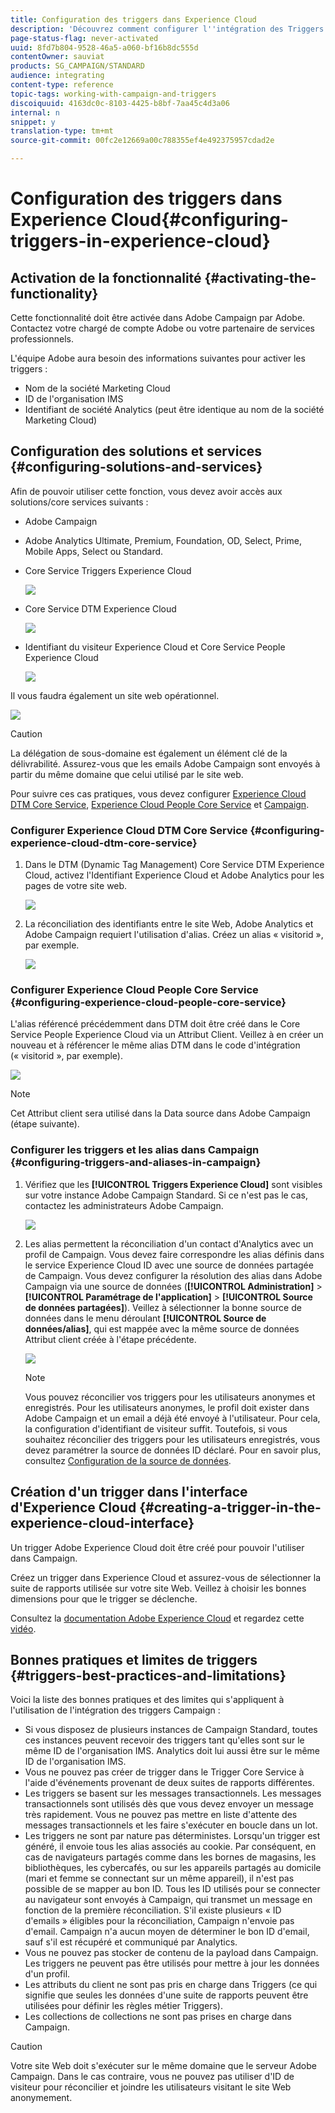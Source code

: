 ```yaml
---
title: Configuration des triggers dans Experience Cloud
description: 'Découvrez comment configurer l''intégration des Triggers Adobe Experience Cloud pour commencer à envoyer des diffusions personnalisées à vos clients selon leurs comportements précédents. '
page-status-flag: never-activated
uuid: 8fd7b804-9528-46a5-a060-bf16b8dc555d
contentOwner: sauviat
products: SG_CAMPAIGN/STANDARD
audience: integrating
content-type: reference
topic-tags: working-with-campaign-and-triggers
discoiquuid: 4163dc0c-8103-4425-b8bf-7aa45c4d3a06
internal: n
snippet: y
translation-type: tm+mt
source-git-commit: 00fc2e12669a00c788355ef4e492375957cdad2e

---
```



# Configuration des triggers dans Experience Cloud{#configuring-triggers-in-experience-cloud}

## Activation de la fonctionnalité {#activating-the-functionality}

Cette fonctionnalité doit être activée dans Adobe Campaign par Adobe. Contactez votre chargé de compte Adobe ou votre partenaire de services professionnels.

L'équipe Adobe aura besoin des informations suivantes pour activer les triggers :

* Nom de la société Marketing Cloud
* ID de l'organisation IMS
* Identifiant de société Analytics (peut être identique au nom de la société Marketing Cloud)

## Configuration des solutions et services   {#configuring-solutions-and-services}

Afin de pouvoir utiliser cette fonction, vous devez avoir accès aux solutions/core services suivants :

* Adobe Campaign
* Adobe Analytics Ultimate, Premium, Foundation, OD, Select, Prime, Mobile Apps, Select ou Standard.
* Core Service Triggers Experience Cloud

   ![](assets/trigger_uc_prereq_1.png)

* Core Service DTM Experience Cloud

   ![](assets/trigger_uc_prereq_2.png)

* Identifiant du visiteur Experience Cloud et Core Service People Experience Cloud

   ![](assets/trigger_uc_prereq_3.png)

Il vous faudra également un site web opérationnel.

![](assets/trigger_uc_prereq_4.png)

>[!CAUTION]
>
>La délégation de sous-domaine est également un élément clé de la délivrabilité. Assurez-vous que les emails Adobe Campaign sont envoyés à partir du même domaine que celui utilisé par le site web.

Pour suivre ces cas pratiques, vous devez configurer [Experience Cloud DTM Core Service](#configuring-experience-cloud-dtm-core-service), [Experience Cloud People Core Service](#configuring-experience-cloud-people-core-service) et [Campaign](#configuring-triggers-and-aliases-in-campaign).

### Configurer Experience Cloud DTM Core Service   {#configuring-experience-cloud-dtm-core-service}

1. Dans le DTM (Dynamic Tag Management) Core Service DTM Experience Cloud, activez l'Identifiant Experience Cloud et Adobe Analytics pour les pages de votre site web.

   ![](assets/trigger_uc_conf_1.png)

1. La réconciliation des identifiants entre le site Web, Adobe Analytics et Adobe Campaign requiert l'utilisation d'alias. Créez un alias « visitorid », par exemple.

   ![](assets/trigger_uc_conf_2.png)

### Configurer Experience Cloud People Core Service   {#configuring-experience-cloud-people-core-service}

L'alias référencé précédemment dans DTM doit être créé dans le Core Service People Experience Cloud via un Attribut Client. Veillez à en créer un nouveau et à référencer le même alias DTM dans le code d'intégration (« visitorid », par exemple).

![](assets/trigger_uc_conf_3.png)

>[!NOTE]
>
>Cet Attribut client sera utilisé dans la Data source dans Adobe Campaign (étape suivante).

### Configurer les triggers et les alias dans Campaign   {#configuring-triggers-and-aliases-in-campaign}

1. Vérifiez que les **[!UICONTROL Triggers Experience Cloud]** sont visibles sur votre instance Adobe Campaign Standard. Si ce n'est pas le cas, contactez les administrateurs Adobe Campaign.

   ![](assets/remarketing_1.png)

1. Les alias permettent la réconciliation d'un contact d'Analytics avec un profil de Campaign. Vous devez faire correspondre les alias définis dans le service Experience Cloud ID avec une source de données partagée de Campaign. Vous devez configurer la résolution des alias dans Adobe Campaign via une source de données (**[!UICONTROL Administration]** &gt; **[!UICONTROL Paramétrage de l'application]** &gt; **[!UICONTROL Source de données partagées]**). Veillez à sélectionner la bonne source de données dans le menu déroulant **[!UICONTROL Source de données/alias]**, qui est mappée avec la même source de données Attribut client créée à l'étape précédente.

   ![](assets/trigger_uc_conf_5.png)

   >[!NOTE]
   >
   >Vous pouvez réconcilier vos triggers pour les utilisateurs anonymes et enregistrés. Pour les utilisateurs anonymes, le profil doit exister dans Adobe Campaign et un email a déjà été envoyé à l'utilisateur. Pour cela, la configuration d'identifiant de visiteur suffit. Toutefois, si vous souhaitez réconcilier des triggers pour les utilisateurs enregistrés, vous devez paramétrer la source de données ID déclaré. Pour en savoir plus, consultez [Configuration de la source de données](../../integrating/using/provisioning-and-configuring-integration-with-audience-manager-or-people-core-service.md#step-2--configure-the-data-sources).

## Création d'un trigger dans l'interface d'Experience Cloud   {#creating-a-trigger-in-the-experience-cloud-interface}

Un trigger Adobe Experience Cloud doit être créé pour pouvoir l'utiliser dans Campaign.

Créez un trigger dans Experience Cloud et assurez-vous de sélectionner la suite de rapports utilisée sur votre site Web. Veillez à choisir les bonnes dimensions pour que le trigger se déclenche.

Consultez la [documentation Adobe Experience Cloud](https://marketing.adobe.com/resources/help/en_US/mcloud/triggers.html) et regardez cette [vidéo](https://helpx.adobe.com/marketing-cloud/how-to/email-marketing.html#step-two).

## Bonnes pratiques et limites de triggers {#triggers-best-practices-and-limitations}

Voici la liste des bonnes pratiques et des limites qui s'appliquent à l'utilisation de l'intégration des triggers Campaign :

* Si vous disposez de plusieurs instances de Campaign Standard, toutes ces instances peuvent recevoir des triggers tant qu'elles sont sur le même ID de l'organisation IMS. Analytics doit lui aussi être sur le même ID de l'organisation IMS.
* Vous ne pouvez pas créer de trigger dans le Trigger Core Service à l'aide d'événements provenant de deux suites de rapports différentes.
* Les triggers se basent sur les messages transactionnels. Les messages transactionnels sont utilisés dès que vous devez envoyer un message très rapidement. Vous ne pouvez pas mettre en liste d'attente des messages transactionnels et les faire s'exécuter en boucle dans un lot.
* Les triggers ne sont par nature pas déterministes. Lorsqu'un trigger est généré, il envoie tous les alias associés au cookie. Par conséquent, en cas de navigateurs partagés comme dans les bornes de magasins, les bibliothèques, les cybercafés, ou sur les appareils partagés au domicile (mari et femme se connectant sur un même appareil), il n'est pas possible de se mapper au bon ID. Tous les ID utilisés pour se connecter au navigateur sont envoyés à Campaign, qui transmet un message en fonction de la première réconciliation. S'il existe plusieurs « ID d'emails » éligibles pour la réconciliation, Campaign n'envoie pas d'email. Campaign n'a aucun moyen de déterminer le bon ID d'email, sauf s'il est récupéré et communiqué par Analytics.
* Vous ne pouvez pas stocker de contenu de la payload dans Campaign. Les triggers ne peuvent pas être utilisés pour mettre à jour les données d'un profil.
* Les attributs du client ne sont pas pris en charge dans Triggers (ce qui signifie que seules les données d'une suite de rapports peuvent être utilisées pour définir les règles métier Triggers).
* Les collections de collections ne sont pas prises en charge dans Campaign.

>[!CAUTION]
>
>Votre site Web doit s'exécuter sur le même domaine que le serveur Adobe Campaign. Dans le cas contraire, vous ne pouvez pas utiliser d'ID de visiteur pour réconcilier et joindre les utilisateurs visitant le site Web anonymement.


